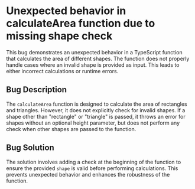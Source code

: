 # Unexpected behavior in calculateArea function due to missing shape check
This bug demonstrates an unexpected behavior in a TypeScript function that calculates the area of different shapes. The function does not properly handle cases where an invalid shape is provided as input.  This leads to either incorrect calculations or runtime errors.

## Bug Description
The `calculateArea` function is designed to calculate the area of rectangles and triangles. However, it does not explicitly check for invalid shapes.  If a shape other than "rectangle" or "triangle" is passed, it throws an error for shapes without an optional height parameter, but does not perform any check when other shapes are passed to the function.

## Bug Solution
The solution involves adding a check at the beginning of the function to ensure the provided `shape` is valid before performing calculations.  This prevents unexpected behavior and enhances the robustness of the function.
